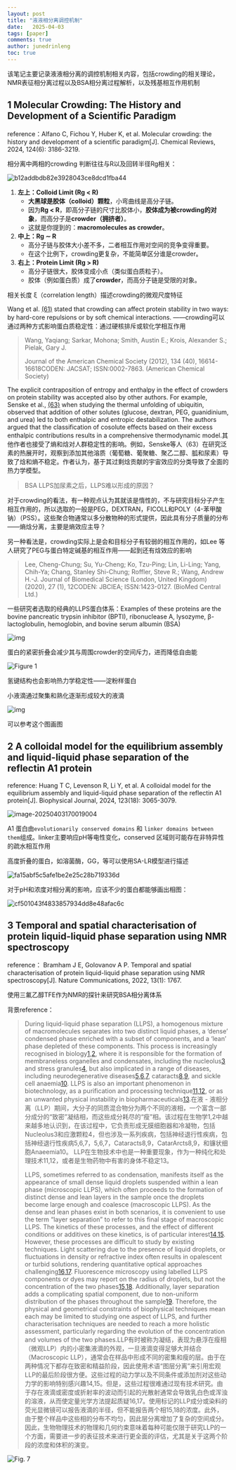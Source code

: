 ```yaml
---
layout: post
title: "液液相分离调控机制"
date:   2025-04-03
tags: [paper]
comments: true
author: junedrinleng
toc: true
---
```


该笔记主要记录液液相分离的调控机制相关内容，包括crowding的相关理论，NMR表征相分离过程以及BSA相分离过程解析，以及残基相互作用机制
<!-- more -->

## 1 Molecular Crowding: The History and Development of a Scientific Paradigm

reference：Alfano C, Fichou Y, Huber K, et al. Molecular crowding: the history and development of a scientific paradigm[J]. Chemical Reviews, 2024, 124(6): 3186-3219.

相分离中两相的crowding 判断往往与R以及回转半径Rg相关：

![b12addbdb82e3928043ce8dcd1fba44](https://raw.githubusercontent.com/JuneDrinleng/JuneDrinleng.github.io/main/img/2025-04-03-Crowding_in_LLPS/b12addbdb82e3928043ce8dcd1fba44.png)

1. **左上：Colloid Limit (Rg < R)**
   - **大黑球是胶体（colloid）颗粒**，小弯曲线是高分子链。
   - 因为**Rg < R**，即高分子链的尺寸比胶体小，**胶体成为被crowding的对象**，而高分子是**crowder（拥挤者）**。
   - 这就是你提到的：**macromolecules as crowder**。
2. **中上：Rg ∼ R**
   - 高分子链与胶体大小差不多，二者相互作用对空间的竞争变得重要。
   - 在这个比例下，crowding更复杂，不能简单区分谁是crowder。
3. **右上：Protein Limit (Rg > R)**
   - 高分子链很大，胶体变成小点（类似蛋白质粒子）。
   - 胶体（例如蛋白质）成了**crowder**，而高分子链是受限的对象。

相关长度 ξ（correlation length）描述crowding的微观尺度特征

 Wang et al. [(61)](javascript:void(0);) stated that crowding can affect protein stability in two ways: by hard-core repulsions or by soft chemical interactions. ——crowding可以通过两种方式影响蛋白质稳定性：通过硬核排斥或软化学相互作用

> Wang, Yaqiang; Sarkar, Mohona; Smith, Austin E.; Krois, Alexander S.; Pielak, Gary J.
>
> Journal of the American Chemical Society (2012), 134 (40), 16614-16618CODEN: JACSAT; ISSN:0002-7863. (American Chemical Society)

The explicit contraposition of entropy and enthalpy in the effect of crowders on protein stability was accepted also by other authors. For example, Senske et al., [(63)](javascript:void(0);) when studying the thermal unfolding of ubiquitin, observed that addition of other solutes (glucose, dextran, PEG, guanidinium, and urea) led to both enthalpic and entropic destabilization. The authors argued that the classification of cosolute effects based on their excess enthalpic contributions results in a comprehensive thermodynamic model.其他作者也接受了熵和焓对人群稳定性的影响。例如，Senske等人（63）在研究泛素的热展开时，观察到添加其他溶质（葡萄糖、葡聚糖、聚乙二醇、胍和尿素）导致了焓和熵不稳定。作者认为，基于其过剩焓贡献的宇宙效应的分类导致了全面的热力学模型。

> BSA LLPS加尿素之后，LLPS难以形成的原因？

对于crowding的看法，有一种观点认为其就该是惰性的，不与研究目标分子产生相互作用的，所以选取的一般是PEG，DEXTRAN，FICOLL和POLY（4-苯甲酸钠）（PSS）。这些聚合物通常以多分散物种的形式提供，因此具有分子质量的分布——熵焓分离，主要是熵效应主导？

另一种看法是，crowding实际上是会和目标分子有较弱的相互作用的，如Lee 等人研究了PEG与蛋白特定碱基的相互作用——起到还有焓效应的影响

>  Lee, Cheng-Chung; Su, Yu-Cheng; Ko, Tzu-Ping; Lin, Li-Ling; Yang, Chih-Ya; Chang, Stanley Shi-Chung; Roffler, Steve R.; Wang, Andrew H.-J. Journal of Biomedical Science (London, United Kingdom) (2020), 27 (1), 12CODEN: JBCIEA; ISSN:1423-0127. (BioMed Central Ltd.)

一些研究者选取的经典的LLPS蛋白体系：Examples of these proteins are the bovine pancreatic trypsin inhibitor (BPTI), ribonuclease A, lysozyme, β-lactoglobulin, hemoglobin, and bovine serum albumin (BSA)

![img](https://raw.githubusercontent.com/JuneDrinleng/JuneDrinleng.github.io/main/img/2025-04-03-Crowding_in_LLPS/cr3c00615_0003.jpeg)

蛋白的紧密折叠会减少其与周围crowder的空间斥力，进而降低自由能

![Figure 1](https://raw.githubusercontent.com/JuneDrinleng/JuneDrinleng.github.io/main/img/2025-04-03-Crowding_in_LLPS/cr3c00615_0005.gif)

氢键结构也会影响热力学稳定性——淀粉样蛋白

小液滴通过聚集和熟化逐渐形成较大的液滴

![img](https://raw.githubusercontent.com/JuneDrinleng/JuneDrinleng.github.io/main/img/2025-04-03-Crowding_in_LLPS/cr3c00615_0006.jpeg)

可以参考这个图画图

## 2 A colloidal model for the equilibrium assembly and liquid-liquid phase separation of the reflectin A1 protein

reference: Huang T C, Levenson R, Li Y, et al. A colloidal model for the equilibrium assembly and liquid-liquid phase separation of the reflectin A1 protein[J]. Biophysical Journal, 2024, 123(18): 3065-3079.

![image-20250403170019004](https://raw.githubusercontent.com/JuneDrinleng/JuneDrinleng.github.io/main/img/2025-04-03-Crowding_in_LLPS/image-20250403170019004.png)

A1 蛋白由`evolutionarily conserved domains` 和 `linker domains between them`组成。linker主要响应pH等电性变化，conserved 区域则可能存在非特异性的疏水相互作用

高度折叠的蛋白，如溶菌酶，GG，等可以使用SA-LR模型进行描述

![fa15abf5c5afe1be2e25c28b719336d](https://raw.githubusercontent.com/JuneDrinleng/JuneDrinleng.github.io/main/img/2025-04-03-Crowding_in_LLPS/fa15abf5c5afe1be2e25c28b719336d.png)

对于pH和浓度对相分离的影响，应该不少的蛋白都能够画出相图：

![cf501043f4833857934dd8e48afac6c](https://raw.githubusercontent.com/JuneDrinleng/JuneDrinleng.github.io/main/img/2025-04-03-Crowding_in_LLPS/cf501043f4833857934dd8e48afac6c.jpg)

## 3 Temporal and spatial characterisation of protein liquid-liquid phase separation using NMR spectroscopy

reference： Bramham J E, Golovanov A P. Temporal and spatial characterisation of protein liquid-liquid phase separation using NMR spectroscopy[J]. Nature Communications, 2022, 13(1): 1767.

使用三氟乙醇TFE作为NMR的探针来研究BSA相分离体系

背景reference：

> During liquid-liquid phase separation (LLPS), a homogenous mixture of macromolecules separates into two distinct liquid phases, a ‘dense’ condensed phase enriched with a subset of components, and a ‘lean’ phase depleted of these components. This process is increasingly recognised in biology[1](https://www.nature.com/articles/s41467-022-29408-z#ref-CR1),[2](https://www.nature.com/articles/s41467-022-29408-z#ref-CR2), where it is responsible for the formation of membraneless organelles and condensates, including the nucleolus[3](https://www.nature.com/articles/s41467-022-29408-z#ref-CR3) and stress granules[4](https://www.nature.com/articles/s41467-022-29408-z#ref-CR4), but also implicated in a range of diseases, including neurodegenerative diseases[5](https://www.nature.com/articles/s41467-022-29408-z#ref-CR5),[6](https://www.nature.com/articles/s41467-022-29408-z#ref-CR6),[7](https://www.nature.com/articles/s41467-022-29408-z#ref-CR7), cataracts[8](https://www.nature.com/articles/s41467-022-29408-z#ref-CR8),[9](https://www.nature.com/articles/s41467-022-29408-z#ref-CR9), and sickle cell anaemia[10](https://www.nature.com/articles/s41467-022-29408-z#ref-CR10). LLPS is also an important phenomenon in biotechnology, as a purification and processing technique[11](https://www.nature.com/articles/s41467-022-29408-z#ref-CR11),[12](https://www.nature.com/articles/s41467-022-29408-z#ref-CR12), or as an unwanted physical instability in biopharmaceuticals[13](https://www.nature.com/articles/s41467-022-29408-z#ref-CR13).在液 - 液相分离（LLP）期间，大分子的同质混合物分为两个不同的液相，一个富含一部分成分的“致密”凝结相，而这些成分耗尽的“瘦”相。该过程在生物学1,2中越来越多地认识到，在该过程中，它负责形成无膜细胞器和冷凝物，包括Nucleolus3和应激颗粒4，但也涉及一系列疾病，包括神经退行性疾病，包括神经退行性疾病5,6,7，5,6,7，Cataracts8,9，CatarArcts8,9，和镰状细胞Anaeemia10。 LLP在生物技术中也是一种重要现象，作为一种纯化和处理技术11,12，或者是生物药物中有害的身体不稳定13。
>
> LLPS, sometimes referred to as condensation, manifests itself as the appearance of small dense liquid droplets suspended within a lean phase (microscopic LLPS), which often proceeds to the formation of distinct dense and lean layers in the sample once the droplets become large enough and coalesce (macroscopic LLPS). As the dense and lean phases exist in both scenarios, it is convenient to use the term “layer separation” to refer to this final stage of macroscopic LLPS. The kinetics of these processes, and the effect of different conditions or additives on these kinetics, is of particular interest[14](https://www.nature.com/articles/s41467-022-29408-z#ref-CR14),[15](https://www.nature.com/articles/s41467-022-29408-z#ref-CR15). However, these processes are difficult to study by existing techniques. Light scattering due to the presence of liquid droplets, or fluctuations in density or refractive index often results in opalescent or turbid solutions, rendering quantitative optical approaches challenging[16](https://www.nature.com/articles/s41467-022-29408-z#ref-CR16),[17](https://www.nature.com/articles/s41467-022-29408-z#ref-CR17). Fluorescence microscopy using labelled LLPS components or dyes may report on the radius of droplets, but not the concentration of the two phases[15](https://www.nature.com/articles/s41467-022-29408-z#ref-CR15),[18](https://www.nature.com/articles/s41467-022-29408-z#ref-CR18). Additionally, layer separation adds a complicating spatial component, due to non-uniform distribution of the phases throughout the sample[19](https://www.nature.com/articles/s41467-022-29408-z#ref-CR19). Therefore, the physical and geometrical constraints of biophysical techniques mean each may be limited to studying one aspect of LLPS, and further characterisation techniques are needed to reach a more holistic assessment, particularly regarding the evolution of the concentration and volumes of the two phases.LLP有时被称为凝结，表现为悬浮在瘦相（微观LLP）内的小密集液滴的外观，一旦液滴变得足够大并结合（Macroscopic LLP），通常会在样品中形成不同的密集和瘦的层。由于在两种情况下都存在致密和精益阶段，因此使用术语“图层分离”来引用宏观LLP的最后阶段很方便。这些过程的动力学以及不同条件或添加剂对这些动力学的影响特别感兴趣14,15。但是，这些过程很难通过现有技术研究。由于存在液滴或密度或折射率的波动而引起的光散射通常会导致乳白色或浑浊的溶液，从而使定量光学方法提起质疑16,17。使用标记的LLP成分或染料的荧光显微镜可以报告液滴的半径，但不能报告两个相15,18的浓度。此外，由于整个样品中这些相的分布不均匀，因此层分离增加了复杂的空间成分。因此，生物物理技术的物理和几何约束意味着每种可能仅限于研究LLP的一个方面，需要进一步的表征技术来进行更全面的评估，尤其是关于这两个阶段的浓度和体积的演变。

![Fig. 7](https://raw.githubusercontent.com/JuneDrinleng/JuneDrinleng.github.io/main/img/2025-04-03-Crowding_in_LLPS/41467_2022_29408_Fig7_HTML.png)
